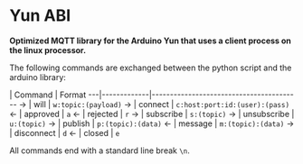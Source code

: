 # Yun ABI

**Optimized MQTT library for the Arduino Yun that uses a client process on the linux processor.**

The following commands are exchanged between the python script and the arduino library:

   | Command     | Format
---|-------------|-----------------------------------------
-> | will        | `w:topic:(payload)`
-> | connect     | `c:host:port:id:(user):(pass)`
<- | approved    | `a`
<- | rejected    | `r`
-> | subscribe   | `s:(topic)`
-> | unsubscribe | `u:(topic)`
-> | publish     | `p:(topic):(data)`
<- | message     | `m:(topic):(data)`
-> | disconnect  | `d`
<- | closed      | `e`

All commands end with a standard line break `\n`.
